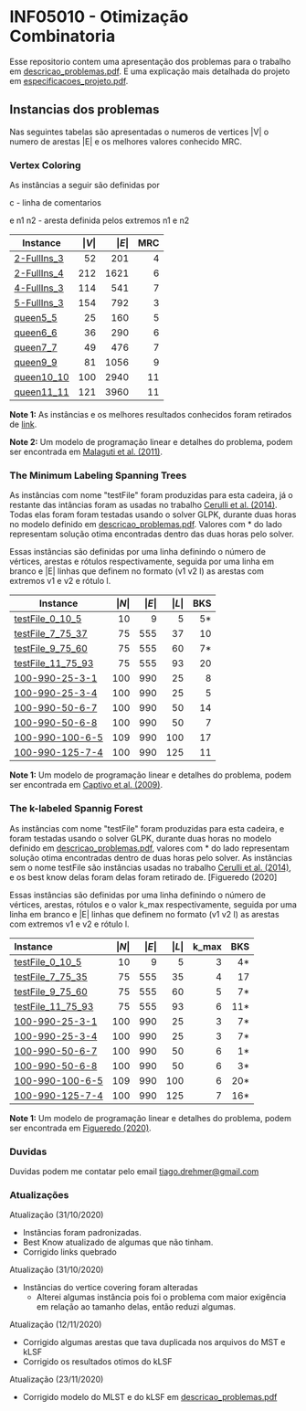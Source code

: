 # INF05010 - Otimização Combinatoria

Esse repositorio contem uma apresentação dos problemas para o trabalho em [descricao_problemas.pdf](descricao_problemas.pdf). E uma explicação mais detalhada do projeto em  [especificacoes_projeto.pdf](especificacoes_projeto.pdf).

## Instancias dos problemas

Nas seguintes tabelas são apresentadas o numeros de vertices |V| o numero de arestas |E| e os melhores valores conhecido MRC.
### Vertex Coloring

As instâncias a seguir são definidas por

c - linha de comentarios

e n1 n2 - aresta definida pelos extremos n1 e n2

| Instance | \|_V_\| | \|_E_\| | MRC|
|----------|-------:|---------:|------:|
|[2-FullIns_3](instances/VC/2-FullIns_4.col)      |52   |201  |4   |
|[2-FullIns_4](instances/VC/2-FullIns_4.col)      |212   |1621  |6   |
|[4-FullIns_3](instances/VC/4-FullIns_3.col)      |114   |541  |7   |
|[5-FullIns_3](instances/VC/5-FullIns_3.col)      |154   | 792  |3   |
|[queen5_5](instances/VC/queen5_5.col)    |25  |160  |5  |
|[queen6_6](instances/VC/queen6_6.col)    |36  |290  |6  |
|[queen7_7](instances/VC/queen7_7.col)    |49  |476	  |7  |
|[queen9_9](instances/VC/queen9_9.col)  |81  |1056  |9  |
|[queen10_10](instances/VC/queen10_10.col)      |100   |2940  |11   |
|[queen11_11](instances/VC/queen11_11.col)    |121  |3960  |11   |


__Note 1:__ As instâncias e os melhores resultados conhecidos foram retirados de [link](https://sites.google.com/site/graphcoloring/vertex-coloring).

__Note 2:__ Um modelo de programação linear e detalhes do problema, podem ser encontrada em [Malaguti et al. (2011)](https://www.sciencedirect.com/science/article/pii/S157252861000054X).


### The Minimum Labeling Spanning Trees

As instâncias com nome "testFile" foram produzidas para esta cadeira, já o restante das intâncias foram as usadas no trabalho [Cerulli et al. (2014)](https://www.sciencedirect.com/science/article/pii/S1877042813054682#:~:text=In%20the%20k%2Dlabeled%20Spanning,most%20kmax%20different%20labels.). Todas elas foram foram testadas usando o solver GLPK, durante duas horas no modelo definido em  [descricao_problemas.pdf](descricao_problemas.pdf). Valores com * do lado representam solução otima encontradas dentro das duas horas pelo solver. 

Essas instâncias são definidas por uma linha definindo o número de vértices, arestas e rótulos respectivamente, seguida por uma linha em branco e |E| linhas que definem no formato (v1 v2 l) as arestas com extremos v1 e v2 e rótulo l.

| Instance | \|_N_\| | \|_E_\| |  \|_L_\| |  BKS|
|----------|-------:|---------:|------:|------:|
|[testFile_0_10_5 ](instances/MLST/testFile_0_10_5.col) | 10 | 9 | 5 | 5* |
|[testFile_7_75_37](instances/MLST/testFile_7_75_37.col) | 75  | 555 | 37 | 10 |
|[testFile_9_75_60](instances/MLST/testFile_9_75_60.col) | 75  | 555 | 60| 7* |
|[testFile_11_75_93](instances/MLST/testFile_11_75_93.col) | 75  | 555 |  93 | 20 |
|[100-990-25-3-1](instances/MLST/100-990-25-3-1) | 100  | 990 | 25 | 8 |
|[100-990-25-3-4](instances/MLST/100-990-25-3-4) | 100  | 990 | 25 | 5 |
|[100-990-50-6-7](instances/MLST/100-990-50-6-7) | 100 | 990 | 50 | 14 |
|[100-990-50-6-8](instances/MLST/100-990-50-6-8) | 100 | 990 | 50  | 7 |
|[100-990-100-6-5](instances/MLST/100-990-100-6-5) | 109 | 990 | 100 | 17 |
|[100-990-125-7-4](instances/MLST/100-990-125-7-4) | 100 | 990 | 125 | 11  |

__Note 1:__ Um modelo de programação linear e detalhes do problema, podem ser encontrada em [Captivo et al. (2009)](https://www.sciencedirect.com/science/article/abs/pii/S0305054809000458).

### The k-labeled Spannig Forest

As instâncias com nome "testFile" foram produzidas para esta cadeira, e foram testadas usando o solver GLPK, durante duas horas no modelo definido em  [descricao_problemas.pdf](descricao_problemas.pdf), valores com * do lado representam solução otima encontradas dentro de duas horas pelo solver. As instâncias sem o nome testFile são instâncias usadas no trabalho [Cerulli et al. (2014)](https://www.sciencedirect.com/science/article/pii/S1877042813054682#:~:text=In%20the%20k%2Dlabeled%20Spanning,most%20kmax%20different%20labels.), e os best know delas foram delas foram retirado de. [Figueredo (2020]

Essas instâncias são definidas por uma linha definindo o número de vértices, arestas, rótulos e o valor k_max respectivamente, seguida por uma linha em branco e |E| linhas que definem no formato (v1 v2 l) as arestas com extremos v1 e v2 e rótulo l.


| Instance | \|_N_\| | \|_E_\| |  \|_L_\||  k_max|  BKS|
|:---------|----------:|-----:|------:|------:|------:|
|[testFile_0_10_5 ](instances/kLSF/testFile_0_10_5.col) | 10 | 9  | 5  | 3 | 4* |
|[testFile_7_75_35  ](instances/kLSF/testFile_1_50_25.col) | 75 | 555 | 35 | 4 | 17 |
|[testFile_9_75_60](instances/kLSF/testFile_4_50_40.col) | 75 | 555 | 60 | 5 | 7* |
|[testFile_11_75_93](instances/kLSF/testFile_6_50_62.col) | 75 | 555 | 93 | 6 | 11* |
|[100-990-25-3-1](instances/kLSF/100-990-25-3-1) | 100  | 990 | 25 | 3 | 7* |
|[100-990-25-3-4](instances/kLSF/100-990-25-3-4) | 100  | 990 | 25 | 3 | 7* |
|[100-990-50-6-7](instances/kLSF/100-990-50-6-7) | 100 | 990 | 50 | 6 | 1* |
|[100-990-50-6-8](instances/kLSF/100-990-50-6-8) | 100 | 990 | 50  | 6 | 3* |
|[100-990-100-6-5](instances/kLSF/100-990-100-6-5) | 109 | 990 | 100 | 6 | 20* |
|[100-990-125-7-4](instances/kLSF/100-990-125-7-4) | 100 | 990 | 125 | 7  | 16* |


__Note 1:__ Um modelo de programação linear e detalhes do problema, podem ser encontrada em [Figueredo (2020)](http://www.repositorio.ufc.br/bitstream/riufc/50722/3/2020_dis_pjafigueredo.pdf).

### Duvidas

Duvidas podem me contatar pelo email tiago.drehmer@gmail.com

### Atualizações

Atualização (31/10/2020)
- Instâncias foram padronizadas.
- Best Know atualizado de algumas que não tinham.
- Corrigido links quebrado

Atualização (31/10/2020)
- Instâncias do vertice covering foram alteradas
  - Alterei algumas instância pois foi o problema com maior exigência em relação ao tamanho delas, então reduzi algumas.
  
Atualização (12/11/2020)
  - Corrigido algumas arestas que tava duplicada nos arquivos do MST e kLSF
  - Corrigido os resultados otimos do kLSF
  
Atualização (23/11/2020)
  - Corrigido modelo do MLST e do kLSF em [descricao_problemas.pdf](descricao_problemas.pdf)

